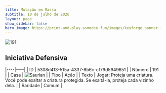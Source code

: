 ```yaml
---
title: Mutação em Massa
subtitle: 10 de julho de 2020
layout: page
show_sidebar: false
hero_image: https://print-and-play.asmodee.fun/images/keyforge_banner.jpg
---
```


![191](https://cdn.keyforgegame.com/media/card_front/pt/479_191_93PJW4C6WP5F_pt.png)

## Iniciativa Defensiva

|----|----|
| ID | 5308d413-515a-4337-8b6c-cf79d5949651 |
| Número | 191 |
| Casa | ![Saurian](https://archonarcana.com/images/thumb/9/9e/Saurian_P.png/22px-Saurian_P.png "Sauro") |
| Tipo | Ação |
| Texto | Jogar: Proteja uma criatura. Você pode exaltar a criatura protegida. Se exaltá-la, proteja cada vizinho dela. |
| Raridade | Comum |
